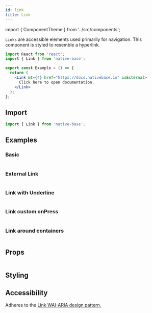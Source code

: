 ```yaml
---
id: link
title: Link
---
```


import { ComponentTheme } from '../src/components';

`Links` are accessible elements used primarily for navigation. This component is styled to resemble a hyperlink.

```jsx isShowcase
import React from 'react';
import { Link } from 'native-base';

export const Example = () => {
  return (
    <Link mt={4} href="https://docs.nativebase.io" isExternal>
      Click here to open documentation.
    </Link>
  );
};
```

## Import

```jsx
import { Link } from 'native-base';
```

## Examples

### Basic

```ComponentSnackPlayer path=components,primitives,Link,Basic.tsx

```

### External Link

```ComponentSnackPlayer path=components,primitives,Link,ExternalLink.tsx

```

### Link with Underline

```ComponentSnackPlayer path=components,primitives,Link,UnderlineLink.tsx

```

### Link custom onPress

```ComponentSnackPlayer path=components,primitives,Link,CustomOnPress.tsx

```

### Link around containers

```ComponentSnackPlayer path=components,primitives,Link,CompositeLink.tsx

```

## Props

```ComponentPropTable path=primitives,Link,index.tsx

```

## Styling

<ComponentTheme name="link" />

## Accessibility

Adheres to the [Link WAI-ARIA design pattern.](https://www.w3.org/WAI/ARIA/apg/)
